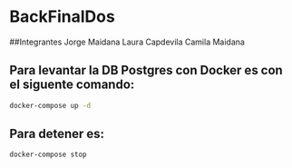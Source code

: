 ﻿# BackFinalDos
##Integrantes 
Jorge Maidana
Laura Capdevila
Camila Maidana

## Para levantar la DB Postgres con Docker es con el siguente comando:
```sh
docker-compose up -d
```
## Para detener es:
```sh
docker-compose stop
```
